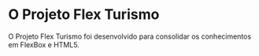 # O Projeto Flex Turismo
O Projeto Flex Turismo foi desenvolvido para consolidar os conhecimentos em FlexBox e HTML5.  
